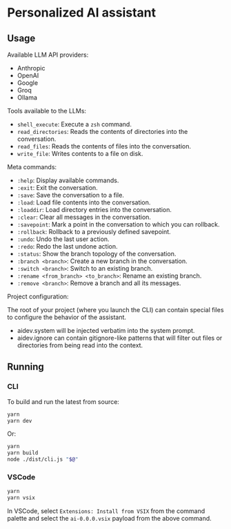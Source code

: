 # Personalized AI assistant

## Usage

Available LLM API providers:

- Anthropic
- OpenAI
- Google
- Groq
- Ollama

Tools available to the LLMs:

- `shell_execute`: Execute a `zsh` command.
- `read_directories`: Reads the contents of directories into the conversation.
- `read_files`: Reads the contents of files into the conversation.
- `write_file`: Writes contents to a file on disk.

Meta commands:

- `:help`: Display available commands.
- `:exit`: Exit the conversation.
- `:save`: Save the conversation to a file.
- `:load`: Load file contents into the conversation.
- `:loaddir`: Load directory entries into the conversation.
- `:clear`: Clear all messages in the conversation.
- `:savepoint`: Mark a point in the conversation to which you can rollback.
- `:rollback`: Rollback to a previously defined savepoint.
- `:undo`: Undo the last user action.
- `:redo`: Redo the last undone action.
- `:status`: Show the branch topology of the conversation.
- `:branch <branch>`: Create a new branch in the conversation.
- `:switch <branch>`: Switch to an existing branch.
- `:rename <from_branch> <to_branch>`: Rename an existing branch.
- `:remove <branch>`: Remove a branch and all its messages.

Project configuration:

The root of your project (where you launch the CLI) can contain special files to configure the behavior of the assistant.

- aidev.system will be injected verbatim into the system prompt.
- aidev.ignore can contain gitignore-like patterns that will filter out files or directories from being read into the context.

## Running

### CLI

To build and run the latest from source:

```bash
yarn
yarn dev
```

Or:

```bash
yarn
yarn build
node ./dist/cli.js "$@"
```

### VSCode

```bash
yarn
yarn vsix
```

In VSCode, select `Extensions: Install from VSIX` from the command palette and select the `ai-0.0.0.vsix` payload from the above command.
